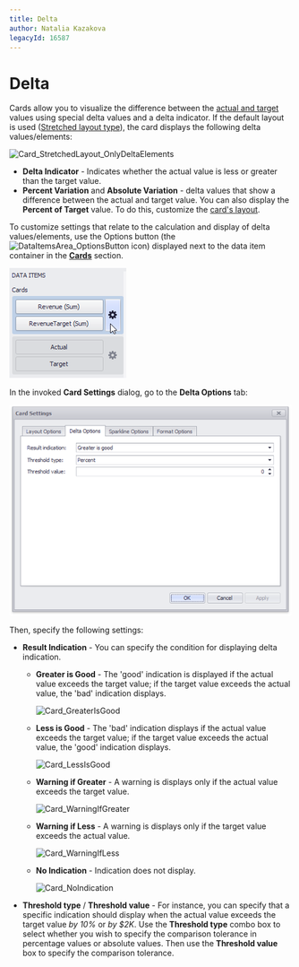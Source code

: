 ```yaml
---
title: Delta
author: Natalia Kazakova
legacyId: 16587
---
```

# Delta
Cards allow you to visualize the difference between the [actual and target](providing-data.md) values using special delta values and a delta indicator. If the default layout is used ([Stretched layout type](layout.md)), the card displays the following delta values/elements:

![Card_StretchedLayout_OnlyDeltaElements](../../../../images/img128177.png)
* **Delta Indicator** - Indicates whether the actual value is less or greater than the target value.
* **Percent Variation** and **Absolute Variation** - delta values that show a difference between the actual and target value. You can also display the **Percent of Target** value. To do this, customize the [card's layout](layout.md).

To customize settings that relate to the calculation and display of delta values/elements, use the Options button (the ![DataItemsArea_OptionsButton](../../../../images/img20167.png) icon) displayed next to the data item container in the **[Cards](providing-data.md)** section.

![Cards_DeltaOptions_OptionsButton](../../../../images/img19985.png)

In the invoked **Card Settings** dialog, go to the **Delta Options** tab:

![CardSettings_DeltaOptionsTab](../../../../images/img128288.png)

Then, specify the following settings:
* **Result Indication** - 
	You can specify the condition for displaying delta indication.
	* **Greater is Good** - The 'good' indication is displayed if the actual value exceeds the target value; if the target value exceeds the actual value, the 'bad' indication displays.
		
		![Card_GreaterIsGood](../../../../images/img128178.png)
	* **Less is Good** - The 'bad' indication displays if the actual value exceeds the target value; if the target value exceeds the actual value, the 'good' indication displays.
		
		![Card_LessIsGood](../../../../images/img128179.png)
	* **Warning if Greater** - A warning is displays only if the actual value exceeds the target value.
		
		![Card_WarningIfGreater](../../../../images/img128180.png)
	* **Warning if Less** - A warning is displays only if the target value exceeds the actual value.
		
		![Card_WarningIfLess](../../../../images/img128181.png)
	* **No Indication** - Indication does not display.
		
		![Card_NoIndication](../../../../images/img128182.png)
* **Threshold type** / **Threshold value** - 
	For instance, you can specify that a specific indication should display when the actual value exceeds the target value _by 10%_ or _by $2K_. Use the **Threshold type** combo box to select whether you wish to specify the comparison tolerance in percentage values or absolute values. Then use the **Threshold value** box to specify the comparison tolerance.